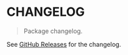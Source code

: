 # CHANGELOG

> Package changelog.

See [GitHub Releases](https://github.com/stdlib-js/constants-float64-high-word-sign-mask/releases) for the changelog.